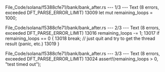File_Code/solana/f5388cfe71/bank/bank_after.rs --- 1/3 --- Text (8 errors, exceeded DFT_PARSE_ERROR_LIMIT)
                                                                                                                                                         13009         let mut remaining_loops = 1000;

File_Code/solana/f5388cfe71/bank/bank_after.rs --- 2/3 --- Text (8 errors, exceeded DFT_PARSE_ERROR_LIMIT)
                                                                                                                                                         13016             remaining_loops -= 1;
                                                                                                                                                         13017             if remaining_loops == 0 {
                                                                                                                                                         13018                 break; // just quit and try to get the thread result (panic, etc.)
                                                                                                                                                         13019             }

File_Code/solana/f5388cfe71/bank/bank_after.rs --- 3/3 --- Text (8 errors, exceeded DFT_PARSE_ERROR_LIMIT)
                                                                                                                                                         13024         assert!(remaining_loops > 0, "test timed out");

